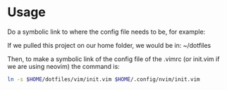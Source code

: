 # Usage

Do a symbolic link to where the config file needs to be, for example:

If we pulled this project on our home folder, we would be in: ~/dotfiles

Then, to make a symbolic link of the config file of the .vimrc (or init.vim if we are using neovim) the command is:

```bash
ln -s $HOME/dotfiles/vim/init.vim $HOME/.config/nvim/init.vim
```
